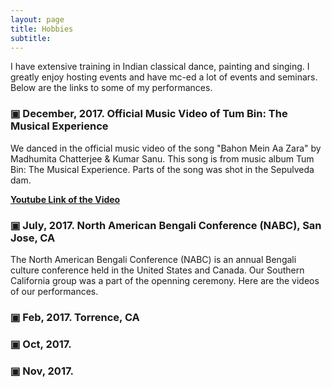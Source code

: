 ```yaml
---
layout: page
title: Hobbies
subtitle: 
---
```


I have extensive training in Indian classical dance, painting and singing. I greatly enjoy hosting events and have mc-ed a lot of events and seminars. Below are the links to some of my performances.

### &#x25A3; December, 2017. Official Music Video of Tum Bin: The Musical Experience

We danced in the official music video of the song "Bahon Mein Aa Zara" by Madhumita Chatterjee & Kumar Sanu. This song is from music album Tum Bin: The Musical Experience. Parts of the song was shot in the Sepulveda dam. 

<a href="https://www.youtube.com/watch?v=bDBjPZix4eE"><b>Youtube Link of the Video</b></a>


### &#x25A3; July, 2017. North American Bengali Conference (NABC), San Jose, CA

The North American Bengali Conference (NABC) is an annual Bengali culture conference held in the United States and Canada. Our Southern California group was a part of the openning ceremony. Here are the videos of our performances. 


### &#x25A3; Feb, 2017. Torrence, CA


### &#x25A3; Oct, 2017.


### &#x25A3; Nov, 2017. 
